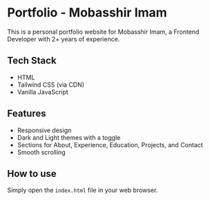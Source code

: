 # Portfolio - Mobasshir Imam

This is a personal portfolio website for Mobasshir Imam, a Frontend Developer with 2+ years of experience.

## Tech Stack

*   HTML
*   Tailwind CSS (via CDN)
*   Vanilla JavaScript

## Features

*   Responsive design
*   Dark and Light themes with a toggle
*   Sections for About, Experience, Education, Projects, and Contact
*   Smooth scrolling

## How to use

Simply open the `index.html` file in your web browser.
